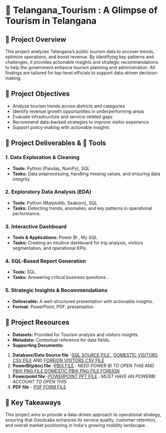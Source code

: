 # 🚖 Telangana_Tourism : A Glimpse of Tourism in Telangana

## 📌 Project Overview
This project analyzes Telangana’s public tourism data to uncover trends, optimize operations, and boost revenue. By identifying key patterns and challenges, it provides actionable insights and strategic recommendations to help the government enhance tourism planning and administration. All findings are tailored for top-level officials to support data-driven decision-making.

## 🎯 Project Objectives

- Analyze tourism trends across districts and categories  
- Identify revenue growth opportunities in underperforming areas  
- Evaluate infrastructure and service-related gaps  
- Recommend data-backed strategies to improve visitor experience  
- Support policy-making with actionable insights

## 📂 Project Deliverables & 🔧 Tools

### **1. Data Exploration & Cleaning**
- **Tools:** Python (Pandas, NumPy), SQL
- **Tasks:** Data preprocessing, handling missing values, and ensuring data integrity.

### **2. Exploratory Data Analysis (EDA)**
- **Tools:** Python (Matplotlib, Seaborn), SQL
- **Tasks:** Detecting trends, anomalies, and key patterns in operational performance.

### **3. Interactive Dashboard**
- **Tools & Applications:** Power BI , My SQL 
- **Tasks:** Creating an intuitive dashboard for trip analysis, visitors segmentation, and operational KPIs.

### **4. SQL-Based Report Generation**
- **Tools:** SQL
- **Tasks:** Answering critical business questions .

### **5. Strategic Insights & Recommendations**
- **Deliverable:** A well-structured presentation with actionable insights.
- **Format:** PowerPoint, PDF, presentation.

## 📝 Project Resources
- **Datasets:** Provided for Tourism analysis and visitors insights.
- **Metadata:** Contextual reference for data fields.
- **Supporting Documents:**
1. **Database/Data Source file** -[SQL SOURCE FILE ](https://github.com/Aniru1105/Tourism_Analysis/blob/main/tourism_sql.sql) ,
                                  [DOMESTIC VISITORS CSV FILE](https://github.com/Aniru1105/Tourism_Analysis/blob/main/domestic_visitors_final.csv) AND
                                  [FOREIGN VISITORS CSV FILE](https://github.com/Aniru1105/Tourism_Analysis/blob/main/Foreign_visitors_final.csv)
2. **PowerBI(pbix) file** -[PBIX FILE](https://app.powerbi.com/groups/me/reports/65df35ee-21cf-46f4-9350-fd2f8fff4a42/37e49f65a6dbd776ecff?experience=power-bi) : *NEED POWER BI TO OPEN THIS* AND
                           [PBIX PNG FILE DOMESTIC ](https://github.com/Aniru1105/Tourism_Analysis/blob/main/tou.png)
                           [PBIX PNG FILE FOREIGN ](https://github.com/Aniru1105/Tourism_Analysis/blob/main/Foreign%20ss.png) 
3. **Powerpoint file** -[POWERPOINT PPT FILE](https://github.com/Aniru1105/Tourism_Analysis/blob/main/Microsoft-Power-BI-Tourism%20Telangana.pptx) : *MUST HAVE AN POWERBI ACCOUNT TO OPEN THIS*
4. **PDF file** - [PDF FORM FILE](https://github.com/Aniru1105/Tourism_Analysis/blob/main/State_tourism.pdf)
   
## 📢 Key Takeaways
This project aims to provide a data-driven approach to operational strategy, ensuring that Goodcabs enhances its service quality, customer retention, and overall market positioning in India's growing mobility landscape.
